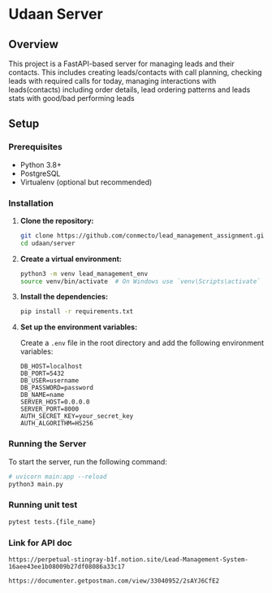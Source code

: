 # Udaan Server

## Overview

This project is a FastAPI-based server for managing leads and their contacts. This includes creating leads/contacts with call planning, checking leads with required calls for today, managing interactions with leads(contacts) including order details, lead ordering patterns and leads stats with good/bad performing leads

## Setup

### Prerequisites

- Python 3.8+
- PostgreSQL
- Virtualenv (optional but recommended)

### Installation

1. **Clone the repository:**

    ```sh
    git clone https://github.com/conmecto/lead_management_assignment.git
    cd udaan/server
    ```

2. **Create a virtual environment:**

    ```sh
    python3 -m venv lead_management_env
    source venv/bin/activate  # On Windows use `venv\Scripts\activate`
    ```

3. **Install the dependencies:**

    ```sh
    pip install -r requirements.txt
    ```

4. **Set up the environment variables:**

    Create a `.env` file in the root directory and add the following environment variables:

    ```env
    DB_HOST=localhost
    DB_PORT=5432
    DB_USER=username
    DB_PASSWORD=password
    DB_NAME=name
    SERVER_HOST=0.0.0.0
    SERVER_PORT=8000
    AUTH_SECRET_KEY=your_secret_key
    AUTH_ALGORITHM=HS256
    ```

### Running the Server

To start the server, run the following command:

```sh
# uvicorn main:app --reload
python3 main.py 
```


### Running unit test

```sh
pytest tests.{file_name} 
```

### Link for API doc

```
https://perpetual-stingray-b1f.notion.site/Lead-Management-System-16aee43ee1b08009b27df08086a33c17

https://documenter.getpostman.com/view/33040952/2sAYJ6CfE2
```
